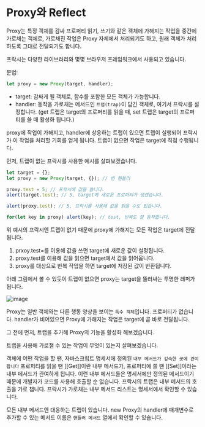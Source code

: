 # Proxy와 Reflect

Proxy는 특정 객체를 감싸 프로퍼티 읽기, 쓰기와 같은 객체에 가해지는 작업을 중간에 가로채는 객체로, 가로채진 작업은 Proxy 자체에서 처리되기도 하고, 원래 객체가 처리하도록 그대로 전달되기도 합니다.

프락시는 다양한 라이브러리와 몇몇 브라우저 프레임워크에서 사용되고 있습니다. 

문법:

```javascript
let proxy = new Proxy(target, handler);
```

- target: 감싸게 될 객체로, 함수를 포함한 모든 객체가 가능합니다.
- handler: 동작을 가로채는 메서드인 `트랩(trap)`이 담긴 객체로, 여기서 프락시를 설정합니다. (get 트랩은 target의 프로퍼티를 읽을 때, set 트랩은 target의 프로퍼티를 쓸 때 활성화 됩니다.)
 
proxy에 작업이 가해지고, handler에 상응하는 트랩이 있으면 트랩이 실행되어 프락시가 이 작업을 처리할 기회를 얻게 됩니다. 트랩이 없으면 작업은 target에 직접 수행됩니다.

먼저, 트랩이 없는 프락시를 사용한 예시를 살펴보겠습니다.

```javascript
let target = {};
let proxy = new Proxy(target, {}); // 빈 핸들러

proxy.test = 5; // 프락시에 값을 씁니다.
alert(target.test); // 5, target에 새로운 프로퍼티가 생겼습니다.

alert(proxy.test); // 5, 프락시를 사용해 값을 읽을 수도 있습니다.

for(let key in proxy) alert(key); // test, 반복도 잘 동작합니다.
```

위 예시의 프락시엔 트랩이 없기 때문에 proxy에 가해지는 모든 작업은 target에 전달됩니다.

1. prxoy.test=를 이용해 값을 쓰면 target에 새로운 값이 설정됩니다.
2. proxy.test를 이용해 값을 읽으면 target에서 값을 읽어옵니다.
3. proxy를 대상으로 반복 작업을 하면 target에 저장된 값이 반환됩니다.

아래 그림에서 볼 수 있듯이 트랩이 없으면 proxy는 target을 뚤러싸는 투명한 래퍼가 됩니다.

![image](https://user-images.githubusercontent.com/22395934/103357910-a7f28b00-4af7-11eb-9aba-d2c756a677e9.png)

Proxy는 일반 객체와는 다른 행동 양상을 보이는 `특수 객체`입니다. 프로퍼티가 없습니다. handler가 비어있으면 Proxy에 가해지는 작업은 target에 곧 바로 전달됩니다.

그 전에 먼저, 트랩을 추가해 Proxy의 기능을 활성화 해보겠습니다.

트랩을 사용해 가로챌 수 있는 작업이 무엇이 있는지 살펴보겠습니다.

객체에 어떤 작업을 할 땐, 자바스크립트 명세서에 정의된 `내부 메서드가 깊숙한 곳에 관여 합니다` 프로퍼티를 읽을 땐 [[Get]]이란 내부 메서드가, 프로퍼티에 쓸 땐 [[Set]]이라는 내부 메서드가 관여하게 됩니다. 이런 내부 메서드들은 명세서에만 정의된 메서드이기 때문에 개발자가 코드를 사용해 호출할 순 없습니다.
프락시의 트랩은 내부 메서드의 호출을 가로 챕니다. 프락시가 가로채는 내부 메서드 리스트는 명세서에서 확인할 수 있습니다.

모든 내부 메서드엔 대응하는 트랩이 있습니다. new Proxy의 handler에 매개변수로 추가할 수 있는 메서드 이름은 `핸들러 메서드` 열에서 확인할 수 있습니다.

